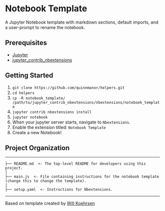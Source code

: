 # Notebook Template
A Jupyter Notebook template with markdown sections, default imports, and a user-prompt to rename the notebook.

## Prerequisites
- [Jupyter](https://jupyter.org/install)
- [jupyter_contrib_nbextensions](https://jupyter-contrib-nbextensions.readthedocs.io/en/latest/install.html)

## Getting Started
1. `git clone https://github.com/quinnmanor/helpers.git`
2. `cd helpers`
3. `cp -R notebook_template/ /path/to/jupyter_contrib_nbextensions/nbextensions/notebook_template`
4. `jupyter contrib nbextensions install`
5. `jupyter notebook`
6. When your jupyter server starts, navigate to `Nbextensions`.
7. Enable the extension titled: `Notebook Template`
8. Create a new Notebook!

## Project Organization
------------
    ├── README.md  <- The top-level README for developers using this project.
    │
    ├── main.js  <- File containing instructions for the notebook template (change this to change the template).
    │
    ├── setup.yaml  <- Instructions for Nbextensions.
--------
Based on template created by [Will Koehrsen](https://github.com/WillKoehrsen)
